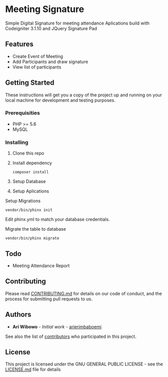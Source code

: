 # Meeting Signature

Simple Digital Signature for meeting attendance Aplications build with Codeigniter 3.1.10 and JQuery Signature Pad

## Features

- Create Event of Meeting
- Add Participants and draw signature
- View list of participants

## Getting Started

These instructions will get you a copy of the project up and running on your local machine for development and testing purposes.

### Prerequisities

- PHP >= 5.6
- MySQL

### Installing

1. Clone this repo

2. Install dependency

   ```
   composer install
   ```

3. Setup Database

4. Setup Aplications

Setup Migrations
```
vendor/bin/phinx init
```

Edit phinx.yml to match your database credentials.

Migrate the table to database
```
vendor/bin/phinx migrate
```

## Todo

- Meeting Attendance Report

## Contributing

Please read [CONTRIBUTING.md](CONTRIBUTING.md) for details on our code of conduct, and the process for submitting pull requests to us.

## Authors

* **Ari Wibowo** - *Initial work* - [arierimbaboemi](https://github.com/arierimbaboemi)

See also the list of [contributors](https://github.com/your/project/contributors) who participated in this project.

## License

This project is licensed under the GNU GENERAL PUBLIC LICENSE - see the [LICENSE.md](LICENSE.md) file for details
